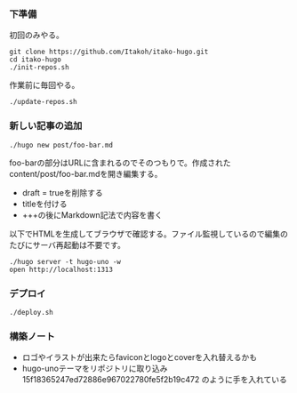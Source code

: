 ### 下準備

初回のみやる。

```
git clone https://github.com/Itakoh/itako-hugo.git
cd itako-hugo
./init-repos.sh
```

作業前に毎回やる。

```
./update-repos.sh
```

### 新しい記事の追加

```
./hugo new post/foo-bar.md
```

foo-barの部分はURLに含まれるのでそのつもりで。作成されたcontent/post/foo-bar.mdを開き編集する。

* draft = trueを削除する
* titleを付ける
* +++の後にMarkdown記法で内容を書く

以下でHTMLを生成してブラウザで確認する。ファイル監視しているので編集のたびにサーバ再起動は不要です。

```
./hugo server -t hugo-uno -w
open http://localhost:1313
```

### デプロイ

```
./deploy.sh
```

### 構築ノート

* ロゴやイラストが出来たらfaviconとlogoとcoverを入れ替えるかも
* hugo-unoテーマをリポジトリに取り込み 15f18365247ed72886e967022780fe5f2b19c472 のように手を入れている
